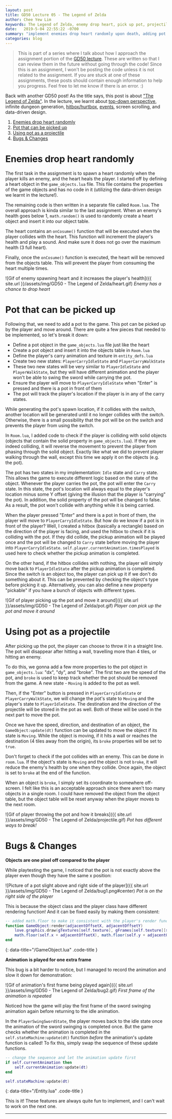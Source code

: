 ```yaml
---
layout: post
title: GD50 Lecture 05 - The Legend of Zelda
author: Chee Yew Lim
keywords: The Legend of Zelda, enemy drop heart, pick up pot, projectile, game development, CS50, GD50 
date:   2019-5-04 22:55:22 -0700
summary: "implement enemies drop heart randomly upon death, adding pot that the player can pick up, players can throw the pot and use it to hurt the enemy"
categories: blog
---
```


> This is part of a series where I talk about how I approach the assignment portion of the [GD50 lecture][online-course]. These are written so that I can review them in the future without going through the code! Since this is an assignment, I won't be posting the code unless it is not related to the assignment. If you are stuck at one of these assignments, these posts should contain enough information to help you progress. Feel free to let me know if there is an error. :)

Back with another GD50 post! As the title says, this post is about ["The Legend of Zelda"][Zelda]. In the lecture, we learnt about [top-down perspective][top-down], infinite dungeon generation, [hitbox/hurtbox][hitbox], [events][event], screen scrolling, and data-driven design.

1. [Enemies drop heart randomly](#enemies-drop-heart-randomly)
2. [Pot that can be picked up](#pot-that-can-be-picked-up)
3. [Using pot as a projectile](#using-pot-as-a-projectile)
4. [Bugs & Changes](#bugs--changes)

# Enemies drop heart randomly

The first task in the assignment is to spawn a heart randomly when the player kills an enemy, and the heart heals the player. I started off by defining a heart object in the `game_objects.lua` file. This file contains the properties of the game objects and has no code in it (utilizing the data-driven design we learnt in the lecture!).

The remaining code is then written in a separate file called `Room.lua`. The overall approach is kinda similar to the last assignment. When an enemy's health goes below 1, `math.random()` is used to randomly create a heart object and insert it into our object table.

The heart contains an `onCosume()` function that will be executed when the player collides with the heart. This function will increment the player's health and play a sound. And make sure it does not go over the maximum health (3 full heart).

Finally, once the `onCosume()` function is executed, the heart will be removed from the objects table. This will prevent the player from consuming the heart multiple times.

![Gif of enemy spawning heart and it increases the player's health]({{ site.url }}/assets/img/GD50 - The Legend of Zelda/heart.gif)
*Enemy has a chance to drop heart*

# Pot that can be picked up

Following that, we need to add a pot to the game. This pot can be picked up by the player and move around. There are quite a few pieces that needed to be implemented, so let's break it down:

- Define a pot object in the `game_objects.lua` file just like the heart
- Create a pot object and insert it into the objects table in `Room.lua`
- Define the player's carry animation and texture in `entity_defs.lua`
- Create two new states: `PlayerCarryIdleState` and `PlayerCarryWalkState`
- These two new states will be very similar to `PlayerIdleState` and `PlayerWalkState`, but they will have different animation and the player won't be able to swing the sword while carrying the pot.
- Ensure the player will move to `PlayerCarryIdleState` when "Enter" is pressed and there is a pot in front of them
- The pot will track the player's location if the player is in any of the carry states.

While generating the pot's spawn location, if it collides with the switch, another location will be generated until it no longer collides with the switch. Otherwise, there is a small possibility that the pot will be on the switch and prevents the player from using the switch.

In `Room.lua`, I added code to check if the player is colliding with solid objects (objects that contain the solid property in `game_objects.lua`). If they are indeed colliding, it will reverse the movement to prevent the player from phasing through the solid object. Exactly like what we did to prevent player walking through the wall, except this time we apply it on the objects (e.g. the pot).

The pot has two states in my implementation: `Idle` state and `Carry` state. This allows the game to execute different logic based on the state of the object. Whenever the player carries the pot, the pot will enter the `Carry` state. In this state, the pot's location will always equal to the player's location minus some Y offset (giving the illusion that the player is "carrying" the pot). In addition, the solid property of the pot will be changed to false. As a result, the pot won't collide with anything while it is being carried.

When the player pressed "Enter" and there is a pot in front of them, the player will move to `PlayerCarryIdleState`. But how do we know if a pot is in front of the player? Well, I created a hitbox (basically a rectangle) based on the direction of the player is facing, and used the hitbox to check if it is colliding with the pot. If they did collide, the pickup animation will be played once and the pot will be changed to `Carry` state before moving the player into `PlayerCarryIdleState`. `self.player.currentAnimation.timesPlayed` is used here to check whether the pickup animation is completed.

On the other hand, if the hitbox collides with nothing, the player will simply move back to `PlayerIdleState` after the pickup animation is completed. Since the switch is an object too, the player can pick up it if we don't do something about it. This can be prevented by checking the object's type before picking it up. Alternatively, you can also define a new property "pickable" if you have a bunch of objects with different types.

![Gif of player picking up the pot and move it around]({{ site.url }}/assets/img/GD50 - The Legend of Zelda/pot.gif)
*Player can pick up the pot and move it around*

# Using pot as a projectile

After picking up the pot, the player can choose to throw it in a straight line. The pot will disappear after hitting a wall, travelling more than 4 tiles, or hitting an enemy.

To do this, we gonna add a few more properties to the pot object in `game_objects.lua`: "dx", "dy", and "broke". The first two are the speed of the pot, and `broke` is used to keep track whether the pot should be removed from the game. A new state - `Moving` is added to the pot as well.

Then, if the "Enter" button is pressed in `PlayerCarryIdleState` or `PlayerCarryWalkState`, we will change the pot's state to `Moving` and the player's state to `PlayerIdleState`. The destination and the direction of the projectile will be stored in the pot as well. Both of these will be used in the next part to move the pot.

Once we have the speed, direction, and destination of an object, the `GameObject:update(dt)` function can be updated to move the object if its state is `Moving`. While the object is moving, if it hits a wall or reaches the destination (4 tiles away from the origin), its `broke` properties will be set to `true`.

Don't forget to check if the pot collides with an enemy. This can be done in `room.lua`. If the object's state is `Moving` and the object is not `broke`, it will reduce the enemy's health by one when they collide. Once again, the object is set to `broke` at the end of the function.  

When an object is `broke`, I simply set its coordinate to somewhere off-screen. I felt like this is an acceptable approach since there aren't too many objects in a single room. I could have removed the object from the object table, but the object table will be reset anyway when the player moves to the next room.

![Gif of player throwing the pot and how it breaks]({{ site.url }}/assets/img/GD50 - The Legend of Zelda/projectile.gif)
*Pot has different ways to break!*

# Bugs & Changes

**Objects are one pixel off compared to the player**

While playtesting the game, I noticed that the pot is not exactly above the player even though they have the same x position:

![Picture of a pot slight above and right side of the player]({{ site.url }}/assets/img/GD50 - The Legend of Zelda/bug1.png#center)
*Pot is on the right side of the player*

This is because the object class and the player class have different rendering function! And it can be fixed easily by making them consistent:  

```lua
-- added math.floor to make it consistent with the player's render function
function GameObject:render(adjacentOffsetX, adjacentOffsetY)
    love.graphics.draw(gTextures[self.texture], gFrames[self.texture][self.states[self.state].frame or self.frame],
    math.floor(self.x + adjacentOffsetX), math.floor(self.y + adjacentOffsetY))
end
```
{: data-title="/GameObject.lua" .code-title }

**Animation is played for one extra frame**

This bug is a bit harder to notice, but I managed to record the animation and slow it down for demonstration:

![Gif of animation's first frame being played again]({{ site.url }}/assets/img/GD50 - The Legend of Zelda/bug2.gif)
*First frame of the animation is repeated*

Noticed how the game will play the first frame of the sword swinging animation again before returning to the idle animation.

In the `PlayerSwingSwordState`, the player moves back to the idle state once the animation of the sword swinging is completed once. But the game checks whether the animation is completed in the `self.stateMachine:update(dt)` function *before* the animation's update function is called! To fix this, simply swap the sequence of these update functions.

```lua
-- change the sequence and let the animation update first
if self.currentAnimation then
    self.currentAnimation:update(dt)
end

self.stateMachine:update(dt)
```
{: data-title="/Entity.lua" .code-title }

This is it! These features are always quite fun to implement, and I can't wait to work on the next one.

---

[Zelda]: https://en.wikipedia.org/wiki/The_Legend_of_Zelda
[top-down]: https://en.wikipedia.org/wiki/Video_game_graphics#Top-down_perspective
[hitbox]: https://en.wikipedia.org/wiki/Hitbox
[event]: https://en.wikipedia.org/wiki/Event_(computing)
[online-course]: https://courses.edx.org/courses/course-v1:HarvardX+CS50G+Games/course/

